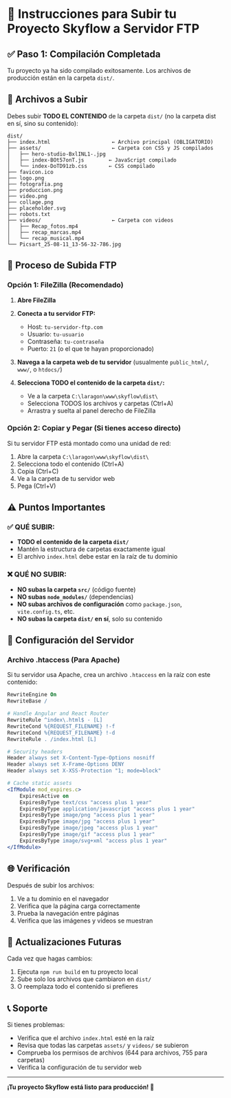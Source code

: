# 📁 Instrucciones para Subir tu Proyecto Skyflow a Servidor FTP

## ✅ Paso 1: Compilación Completada
Tu proyecto ya ha sido compilado exitosamente. Los archivos de producción están en la carpeta `dist/`.

## 📂 Archivos a Subir
Debes subir **TODO EL CONTENIDO** de la carpeta `dist/` (no la carpeta dist en sí, sino su contenido):

```
dist/
├── index.html                    ← Archivo principal (OBLIGATORIO)
├── assets/                       ← Carpeta con CSS y JS compilados
│   ├── hero-studio-BxlINL1-.jpg
│   ├── index-BOt57onT.js        ← JavaScript compilado
│   └── index-DoTD91zb.css       ← CSS compilado
├── favicon.ico
├── logo.png
├── fotografia.png
├── produccion.png
├── video.png
├── collage.png
├── placeholder.svg
├── robots.txt
├── videos/                       ← Carpeta con videos
│   ├── Recap_fotos.mp4
│   ├── recap_marcas.mp4
│   └── recap_musical.mp4
└── Picsart_25-08-11_13-56-32-786.jpg
```

## 🚀 Proceso de Subida FTP

### Opción 1: FileZilla (Recomendado)
1. **Abre FileZilla**
2. **Conecta a tu servidor FTP:**
   - Host: `tu-servidor-ftp.com`
   - Usuario: `tu-usuario`
   - Contraseña: `tu-contraseña`
   - Puerto: `21` (o el que te hayan proporcionado)

3. **Navega a la carpeta web de tu servidor** (usualmente `public_html/`, `www/`, o `htdocs/`)

4. **Selecciona TODO el contenido de la carpeta `dist/`:**
   - Ve a la carpeta `C:\laragon\www\skyflow\dist\`
   - Selecciona TODOS los archivos y carpetas (Ctrl+A)
   - Arrastra y suelta al panel derecho de FileZilla

### Opción 2: Copiar y Pegar (Si tienes acceso directo)
Si tu servidor FTP está montado como una unidad de red:
1. Abre la carpeta `C:\laragon\www\skyflow\dist\`
2. Selecciona todo el contenido (Ctrl+A)
3. Copia (Ctrl+C)
4. Ve a la carpeta de tu servidor web
5. Pega (Ctrl+V)

## ⚠️ Puntos Importantes

### ✅ QUÉ SUBIR:
- **TODO el contenido de la carpeta `dist/`**
- Mantén la estructura de carpetas exactamente igual
- El archivo `index.html` debe estar en la raíz de tu dominio

### ❌ QUÉ NO SUBIR:
- **NO subas la carpeta `src/`** (código fuente)
- **NO subas `node_modules/`** (dependencias)
- **NO subas archivos de configuración** como `package.json`, `vite.config.ts`, etc.
- **NO subas la carpeta `dist/` en sí**, solo su contenido

## 🔧 Configuración del Servidor

### Archivo .htaccess (Para Apache)
Si tu servidor usa Apache, crea un archivo `.htaccess` en la raíz con este contenido:

```apache
RewriteEngine On
RewriteBase /

# Handle Angular and React Router
RewriteRule ^index\.html$ - [L]
RewriteCond %{REQUEST_FILENAME} !-f
RewriteCond %{REQUEST_FILENAME} !-d
RewriteRule . /index.html [L]

# Security headers
Header always set X-Content-Type-Options nosniff
Header always set X-Frame-Options DENY
Header always set X-XSS-Protection "1; mode=block"

# Cache static assets
<IfModule mod_expires.c>
    ExpiresActive on
    ExpiresByType text/css "access plus 1 year"
    ExpiresByType application/javascript "access plus 1 year"
    ExpiresByType image/png "access plus 1 year"
    ExpiresByType image/jpg "access plus 1 year"
    ExpiresByType image/jpeg "access plus 1 year"
    ExpiresByType image/gif "access plus 1 year"
    ExpiresByType image/svg+xml "access plus 1 year"
</IfModule>
```

## 🌐 Verificación
Después de subir los archivos:
1. Ve a tu dominio en el navegador
2. Verifica que la página carga correctamente
3. Prueba la navegación entre páginas
4. Verifica que las imágenes y videos se muestran

## 🔄 Actualizaciones Futuras
Cada vez que hagas cambios:
1. Ejecuta `npm run build` en tu proyecto local
2. Sube solo los archivos que cambiaron en `dist/`
3. O reemplaza todo el contenido si prefieres

## 📞 Soporte
Si tienes problemas:
- Verifica que el archivo `index.html` esté en la raíz
- Revisa que todas las carpetas `assets/` y `videos/` se subieron
- Comprueba los permisos de archivos (644 para archivos, 755 para carpetas)
- Verifica la configuración de tu servidor web

---
**¡Tu proyecto Skyflow está listo para producción! 🚀**